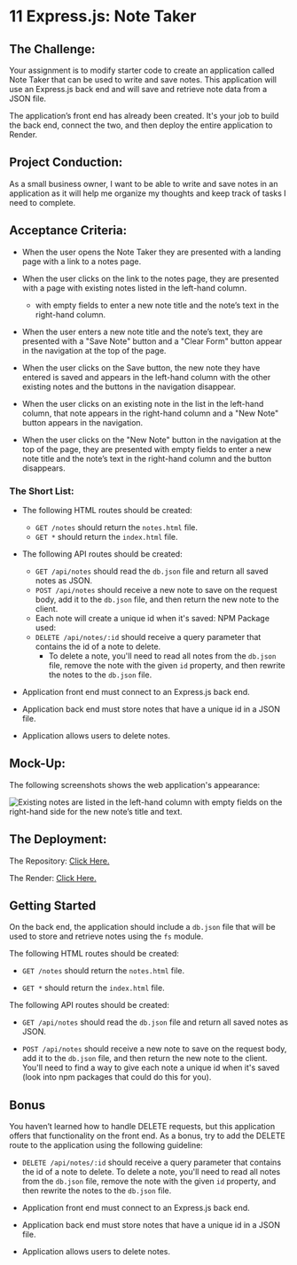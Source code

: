 # 11 Express.js: Note Taker

## The Challenge: 

Your assignment is to modify starter code to create an application called Note Taker that can be used to write and save notes. This application will use an Express.js back end and will save and retrieve note data from a JSON file.

The application’s front end has already been created. It's your job to build the back end, connect the two, and then deploy the entire application to Render.

## Project Conduction:


As a small business owner, I want to be able to write and save notes in an application as it will help me organize my thoughts and keep track of tasks I need to complete.


## Acceptance Criteria:
- When the user opens the Note Taker they are presented with a landing page with a link to a notes page.

- When the user clicks on the link to the notes page, they are presented with a page with existing notes listed in the left-hand column.
  - with empty fields to enter a new note title and the note’s text in the right-hand column.

- When the user enters a new note title and the note’s text, they are presented with a "Save Note" button and a "Clear Form" button appear in the navigation at the top of the page.

- When the user clicks on the Save button, the new note they have entered is saved and appears in the left-hand column with the other existing notes and the buttons in the navigation disappear.

- When the user clicks on an existing note in the list in the left-hand column, that note appears in the right-hand column and a "New Note" button appears in the navigation.

- When the user clicks on the "New Note" button in the navigation at the top of the page, they are presented with empty fields to enter a new note title and the note’s text in the right-hand column and the button disappears.

### The Short List:
- The following HTML routes should be created:
  - `GET /notes` should return the `notes.html` file.
  - `GET *` should return the `index.html` file.

- The following API routes should be created:
  - `GET /api/notes` should read the `db.json` file and return all saved notes as JSON.
  - `POST /api/notes` should receive a new note to save on the request body, add it to the `db.json` file, and then return the new note to the client. 
  - Each note will create a unique id when it's saved: NPM Package used: 
  - `DELETE /api/notes/:id` should receive a query parameter that contains the id of a note to delete. 
    - To delete a note, you'll need to read all notes from the `db.json` file, remove the note with the given `id` property, and then rewrite the notes to the `db.json` file.

- Application front end must connect to an Express.js back end.

- Application back end must store notes that have a unique id in a JSON file.

- Application allows users to delete notes.



## Mock-Up:

The following screenshots shows the web application's appearance:

![Existing notes are listed in the left-hand column with empty fields on the right-hand side for the new note’s title and text.](./Assets/11-eress-homework-demo.gif)


## The Deployment:

The Repository: [Click Here.](https://githeetwork-API)

The Render: [Click Here.](hg)















## Getting Started

On the back end, the application should include a `db.json` file that will be used to store and retrieve notes using the `fs` module.

The following HTML routes should be created:

* `GET /notes` should return the `notes.html` file.

* `GET *` should return the `index.html` file.

The following API routes should be created:

* `GET /api/notes` should read the `db.json` file and return all saved notes as JSON.

* `POST /api/notes` should receive a new note to save on the request body, add it to the `db.json` file, and then return the new note to the client. You'll need to find a way to give each note a unique id when it's saved (look into npm packages that could do this for you).

## Bonus

You haven’t learned how to handle DELETE requests, but this application offers that functionality on the front end. As a bonus, try to add the DELETE route to the application using the following guideline:

* `DELETE /api/notes/:id` should receive a query parameter that contains the id of a note to delete. To delete a note, you'll need to read all notes from the `db.json` file, remove the note with the given `id` property, and then rewrite the notes to the `db.json` file.


* Application front end must connect to an Express.js back end.

* Application back end must store notes that have a unique id in a JSON file.

* Application allows users to delete notes.


